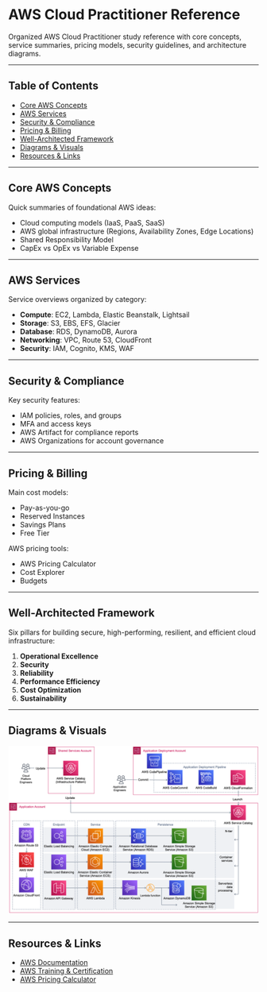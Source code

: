 # AWS Cloud Practitioner Reference

Organized AWS Cloud Practitioner study reference with core concepts, service summaries, pricing models, security guidelines, and architecture diagrams.

---

## Table of Contents
- [Core AWS Concepts](#core-aws-concepts)
- [AWS Services](#aws-services)
- [Security & Compliance](#security--compliance)
- [Pricing & Billing](#pricing--billing)
- [Well-Architected Framework](#well-architected-framework)
- [Diagrams & Visuals](#diagrams--visuals)
- [Resources & Links](#resources--links)

---

## Core AWS Concepts
Quick summaries of foundational AWS ideas:
- Cloud computing models (IaaS, PaaS, SaaS)
- AWS global infrastructure (Regions, Availability Zones, Edge Locations)
- Shared Responsibility Model
- CapEx vs OpEx vs Variable Expense

---

## AWS Services
Service overviews organized by category:
- **Compute**: EC2, Lambda, Elastic Beanstalk, Lightsail
- **Storage**: S3, EBS, EFS, Glacier
- **Database**: RDS, DynamoDB, Aurora
- **Networking**: VPC, Route 53, CloudFront
- **Security**: IAM, Cognito, KMS, WAF

---

## Security & Compliance
Key security features:
- IAM policies, roles, and groups
- MFA and access keys
- AWS Artifact for compliance reports
- AWS Organizations for account governance

---

## Pricing & Billing
Main cost models:
- Pay-as-you-go
- Reserved Instances
- Savings Plans
- Free Tier

AWS pricing tools:
- AWS Pricing Calculator
- Cost Explorer
- Budgets

---

## Well-Architected Framework
Six pillars for building secure, high-performing, resilient, and efficient cloud infrastructure:
1. **Operational Excellence**
2. **Security**
3. **Reliability**
4. **Performance Efficiency**
5. **Cost Optimization**
6. **Sustainability**

---

## Diagrams & Visuals
![AWS Architecture Example](diagrams-visuals/aws-architecture-example.png)

---

## Resources & Links
- [AWS Documentation](https://docs.aws.amazon.com/)
- [AWS Training & Certification](https://aws.amazon.com/training/)
- [AWS Pricing Calculator](https://calculator.aws/)
